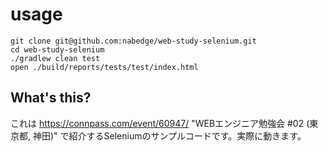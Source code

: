 # usage

```
git clone git@github.com:nabedge/web-study-selenium.git
cd web-study-selenium
./gradlew clean test
open ./build/reports/tests/test/index.html
```

## What's this?
これは https://connpass.com/event/60947/ "WEBエンジニア勉強会 #02 (東京都, 神田)" で紹介するSeleniumのサンプルコードです。実際に動きます。
